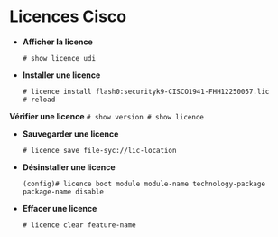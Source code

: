 # Licences Cisco

* **Afficher la licence**
	```
	# show licence udi
	```

* **Installer une licence**
	```
	# licence install flash0:securityk9-CISCO1941-FHH12250057.lic
	# reload
	```

 **Vérifier une licence**
 	```
 	# show version
 	# show licence
 	```

 * **Sauvegarder une licence**
 	```
 	# licence save file-syc://lic-location
 	```

 * **Désinstaller une licence**
 	```
 	(config)# licence boot module module-name technology-package package-name disable
 	```

 * **Effacer une licence**
 	```
 	# licence clear feature-name
 	```